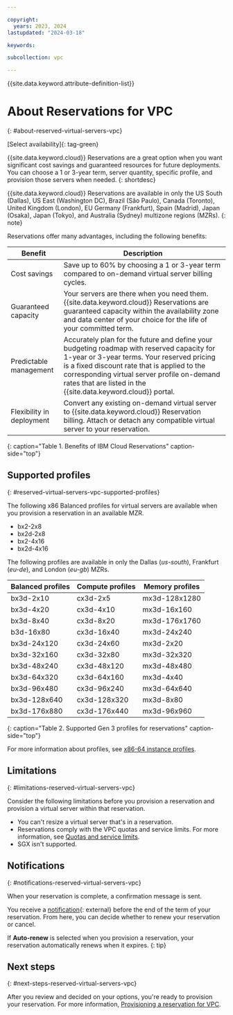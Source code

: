 ```yaml
---

copyright:
  years: 2023, 2024
lastupdated: "2024-03-18"

keywords:

subcollection: vpc

---
```


{{site.data.keyword.attribute-definition-list}}

# About Reservations for VPC
{: #about-reserved-virtual-servers-vpc}

[Select availability]{: tag-green}

{{site.data.keyword.cloud}} Reservations are a great option when you want significant cost savings and guaranteed resources for future deployments. You can choose a 1 or 3-year term, server quantity, specific profile, and provision those servers when needed.
{: shortdesc}

{{site.data.keyword.cloud}} Reservations are available in only the US South (Dallas), US East (Washington DC), Brazil (São Paulo), Canada (Toronto), United Kingdom (London), EU Germany (Frankfurt), Spain (Madrid), Japan (Osaka), Japan (Tokyo), and Australia (Sydney) multizone regions (MZRs).
{: note}

Reservations offer many advantages, including the following benefits:

| Benefit | Description |
| ----- | ----- |
| Cost savings | Save up to 60% by choosing a 1 or 3-year term compared to on-demand virtual server billing cycles. |
| Guaranteed capacity | Your servers are there when you need them. {{site.data.keyword.cloud}} Reservations are guaranteed capacity within the availability zone and data center of your choice for the life of your committed term. |
| Predictable management | Accurately plan for the future and define your budgeting roadmap with reserved capacity for 1-year or 3-year terms. Your reserved pricing is a fixed discount rate that is applied to the corresponding virtual server profile on-demand rates that are listed in the {{site.data.keyword.cloud}} portal. |
| Flexibility in deployment | Convert any existing on-demand virtual server to {{site.data.keyword.cloud}} Reservation billing. Attach or detach any compatible virtual server to your reservation. |
{: caption="Table 1. Benefits of IBM Cloud Reservations" caption-side="top"}

## Supported profiles
{: #reserved-virtual-servers-vpc-supported-profiles}

The following x86 Balanced profiles for virtual servers are available when you provision a reservation in an available MZR.

* bx2-2x8
* bx2d-2x8
* bx2-4x16
* bx2d-4x16

The following profiles are available in only the Dallas (_us-south_), Frankfurt (_eu-de_), and London (_eu-gb_) MZRs.

| Balanced profiles | Compute profiles | Memory profiles |
| --- | --- | --- |
| bx3d-2x10 | cx3d-2x5 | mx3d-128x1280  |
| bx3d-4x20 |  cx3d-4x10 | mx3d-16x160  |
| bx3d-8x40 |  cx3d-8x20 |  mx3d-176x1760 |
| b3d-16x80 |  cx3d-16x40 |  mx3d-24x240 |
| bx3d-24x120 |  cx3d-24x60 |  mx3d-2x20 |
| bx3d-32x160 | cx3d-32x80 |  mx3d-32x320 |
| bx3d-48x240 | cx3d-48x120  |  mx3d-48x480 |
| bx3d-64x320 | cx3d-64x160  | mx3d-4x40 |
| bx3d-96x480 | cx3d-96x240 | mx3d-64x640  |
| bx3d-128x640 | cx3d-128x320 | mx3d-8x80 |
| bx3d-176x880 | cx3d-176x440  |  mx3d-96x960 |
{: caption="Table 2. Supported Gen 3 profiles for reservations" caption-side="top"}

For more information about profiles, see [x86-64 instance profiles](/docs/vpc?topic=vpc-profiles).

## Limitations
{: #limitations-reserved-virtual-servers-vpc}

Consider the following limitations before you provision a reservation and provision a virtual server within that reservation.

* You can't resize a virtual server that's in a reservation.
* Reservations comply with the VPC quotas and service limits. For more information, see [Quotas and service limits](/docs/vpc?topic=vpc-quotas).
* SGX isn't supported.

## Notifications
{: #notifications-reserved-virtual-servers-vpc}

When your reservation is complete, a confirmation message is sent.

You receive a [notification](https://cloud.ibm.com/user/notifications){: external} before the end of the term of your reservation. From here, you can decide whether to renew your reservation or cancel.

If **Auto-renew** is selected when you provision a reservation, your reservation automatically renews when it expires.
{: tip}

## Next steps
{: #next-steps-reserved-virtual-servers-vpc}

After you review and decided on your options, you're ready to provision your reservation. For more information, [Provisioning a reservation for VPC](/docs/vpc?topic=vpc-provisioning-reserved-capacity-vpc).
